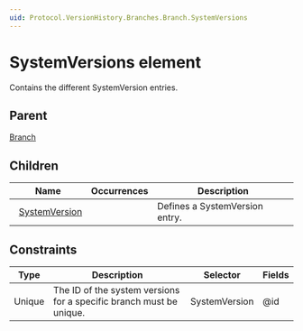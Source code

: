 ```yaml
---
uid: Protocol.VersionHistory.Branches.Branch.SystemVersions
---
```


# SystemVersions element

Contains the different SystemVersion entries.

## Parent

[Branch](xref:Protocol.VersionHistory.Branches.Branch)

## Children

|Name|Occurrences|Description|
|--- |--- |--- |
|&nbsp;&nbsp;[SystemVersion](xref:Protocol.VersionHistory.Branches.Branch.SystemVersions.SystemVersion)||Defines a SystemVersion entry.|

## Constraints

|Type|Description|Selector|Fields|
|--- |--- |--- |--- |
|Unique |The ID of the system versions for a specific branch must be unique. |SystemVersion |@id |

